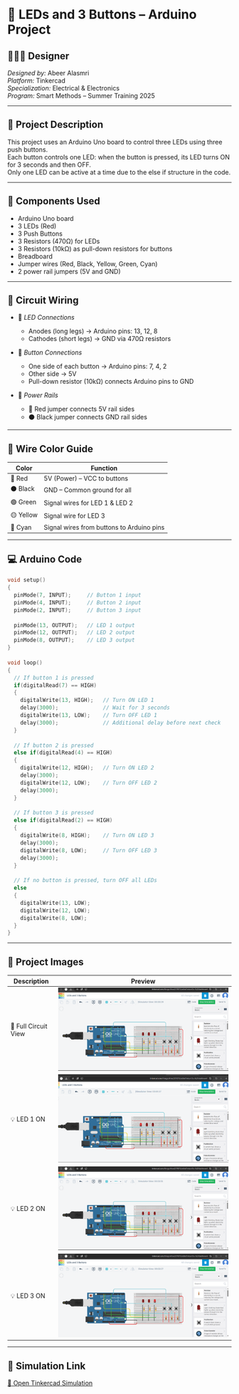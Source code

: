 # 🎇 LEDs and 3 Buttons – Arduino Project

## 👩🏻‍💻 Designer  
*Designed by:* Abeer Alasmri  
*Platform:* Tinkercad  
*Specialization:* Electrical & Electronics  
*Program:* Smart Methods – Summer Training 2025

---

## 🎯 Project Description  
This project uses an Arduino Uno board to control three LEDs using three push buttons.  
Each button controls one LED: when the button is pressed, its LED turns ON for 3 seconds and then OFF.  
Only one LED can be active at a time due to the else if structure in the code.

---

## 🧰 Components Used

- Arduino Uno board  
- 3 LEDs (Red)  
- 3 Push Buttons  
- 3 Resistors (470Ω) for LEDs  
- 3 Resistors (10kΩ) as pull-down resistors for buttons  
- Breadboard  
- Jumper wires (Red, Black, Yellow, Green, Cyan)  
- 2 power rail jumpers (5V and GND)

---

## 🔌 Circuit Wiring

- 🔌 *LED Connections*
  - Anodes (long legs) → Arduino pins: 13, 12, 8  
  - Cathodes (short legs) → GND via 470Ω resistors  

- 🔘 *Button Connections*
  - One side of each button → Arduino pins: 7, 4, 2  
  - Other side → 5V  
  - Pull-down resistor (10kΩ) connects Arduino pins to GND  

- 🔁 *Power Rails*
  - 🔴 Red jumper connects 5V rail sides  
  - ⚫ Black jumper connects GND rail sides

---

## 🎨 Wire Color Guide

| Color            | Function                            |
|------------------|-------------------------------------|
| 🔴 Red           | 5V (Power) – VCC to buttons          |
| ⚫ Black         | GND – Common ground for all         |
| 🟢 Green         | Signal wires for LED 1 & LED 2      |
| 🟡 Yellow        | Signal wire for LED 3               |
| 🔵 Cyan          | Signal wires from buttons to Arduino pins |

---

## 💻 Arduino Code

```cpp
void setup()
{
  pinMode(7, INPUT);     // Button 1 input
  pinMode(4, INPUT);     // Button 2 input
  pinMode(2, INPUT);     // Button 3 input

  pinMode(13, OUTPUT);   // LED 1 output
  pinMode(12, OUTPUT);   // LED 2 output
  pinMode(8, OUTPUT);    // LED 3 output
}

void loop()
{
  // If button 1 is pressed
  if(digitalRead(7) == HIGH)
  {
    digitalWrite(13, HIGH);   // Turn ON LED 1
    delay(3000);              // Wait for 3 seconds
    digitalWrite(13, LOW);    // Turn OFF LED 1
    delay(3000);              // Additional delay before next check
  }

  // If button 2 is pressed
  else if(digitalRead(4) == HIGH)
  {
    digitalWrite(12, HIGH);   // Turn ON LED 2
    delay(3000);
    digitalWrite(12, LOW);    // Turn OFF LED 2
    delay(3000);
  }

  // If button 3 is pressed
  else if(digitalRead(2) == HIGH)
  {
    digitalWrite(8, HIGH);    // Turn ON LED 3
    delay(3000);
    digitalWrite(8, LOW);     // Turn OFF LED 3
    delay(3000);
  }

  // If no button is pressed, turn OFF all LEDs
  else
  {
    digitalWrite(13, LOW);
    digitalWrite(12, LOW);
    digitalWrite(8, LOW);
  }
}
```
---

## 📸 Project Images

| Description         | Preview |
|---------------------|---------|
| 🔧 Full Circuit View | ![Overview](circuit-overview.png) |
| 💡 LED 1 ON          | ![LED 1 ON](led1-on.png) |
| 💡 LED 2 ON          | ![LED 2 ON](led2-on.png) |
| 💡 LED 3 ON          | ![LED 3 ON](led3-on.png) |

---

## 🔗 Simulation Link

[🔌 Open Tinkercad Simulation](https://www.tinkercad.com/things/4hswZiTPB7X)
